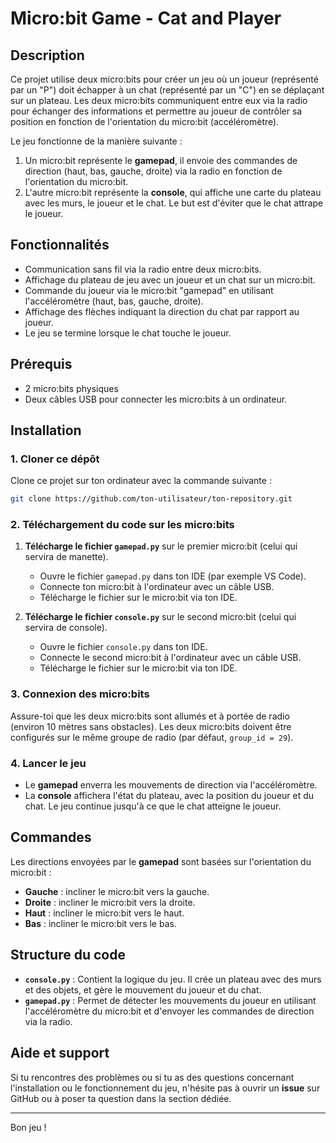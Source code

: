 
# Micro:bit Game - Cat and Player

## Description

Ce projet utilise deux micro:bits pour créer un jeu où un joueur (représenté par un "P") doit échapper à un chat (représenté par un "C") en se déplaçant sur un plateau. Les deux micro:bits communiquent entre eux via la radio pour échanger des informations et permettre au joueur de contrôler sa position en fonction de l'orientation du micro:bit (accéléromètre).

Le jeu fonctionne de la manière suivante :
1. Un micro:bit représente le **gamepad**, il envoie des commandes de direction (haut, bas, gauche, droite) via la radio en fonction de l'orientation du micro:bit.
2. L'autre micro:bit représente la **console**, qui affiche une carte du plateau avec les murs, le joueur et le chat. Le but est d'éviter que le chat attrape le joueur.

## Fonctionnalités

- Communication sans fil via la radio entre deux micro:bits.
- Affichage du plateau de jeu avec un joueur et un chat sur un micro:bit.
- Commande du joueur via le micro:bit "gamepad" en utilisant l'accéléromètre (haut, bas, gauche, droite).
- Affichage des flèches indiquant la direction du chat par rapport au joueur.
- Le jeu se termine lorsque le chat touche le joueur.

## Prérequis

- 2 micro:bits physiques
- Deux câbles USB pour connecter les micro:bits à un ordinateur.

## Installation

### 1. Cloner ce dépôt

Clone ce projet sur ton ordinateur avec la commande suivante :

```bash
git clone https://github.com/ton-utilisateur/ton-repository.git
```

### 2. Téléchargement du code sur les micro:bits

1. **Télécharge le fichier `gamepad.py`** sur le premier micro:bit (celui qui servira de manette).
    - Ouvre le fichier `gamepad.py` dans ton IDE (par exemple VS Code).
    - Connecte ton micro:bit à l'ordinateur avec un câble USB.
    - Télécharge le fichier sur le micro:bit via ton IDE.
  
2. **Télécharge le fichier `console.py`** sur le second micro:bit (celui qui servira de console).
    - Ouvre le fichier `console.py` dans ton IDE.
    - Connecte le second micro:bit à l'ordinateur avec un câble USB.
    - Télécharge le fichier sur le micro:bit via ton IDE.

### 3. Connexion des micro:bits

Assure-toi que les deux micro:bits sont allumés et à portée de radio (environ 10 mètres sans obstacles). Les deux micro:bits doivent être configurés sur le même groupe de radio (par défaut, `group_id = 29`).

### 4. Lancer le jeu

- Le **gamepad** enverra les mouvements de direction via l'accéléromètre.
- La **console** affichera l'état du plateau, avec la position du joueur et du chat. Le jeu continue jusqu'à ce que le chat atteigne le joueur.

## Commandes

Les directions envoyées par le **gamepad** sont basées sur l'orientation du micro:bit :

- **Gauche** : incliner le micro:bit vers la gauche.
- **Droite** : incliner le micro:bit vers la droite.
- **Haut** : incliner le micro:bit vers le haut.
- **Bas** : incliner le micro:bit vers le bas.

## Structure du code

- **`console.py`** : Contient la logique du jeu. Il crée un plateau avec des murs et des objets, et gère le mouvement du joueur et du chat.
- **`gamepad.py`** : Permet de détecter les mouvements du joueur en utilisant l'accéléromètre du micro:bit et d'envoyer les commandes de direction via la radio.

## Aide et support

Si tu rencontres des problèmes ou si tu as des questions concernant l'installation ou le fonctionnement du jeu, n'hésite pas à ouvrir un **issue** sur GitHub ou à poser ta question dans la section dédiée.

---

Bon jeu !

